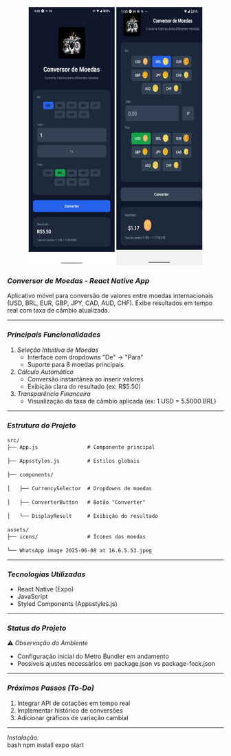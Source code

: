 
<div align="center">
 <img src="https://github.com/Zerogallo/Conversor-de-Moedas-Mobile/blob/main/WhatsApp%20Image%202025-08-06%20at%2016.45.53.jpeg" style="width: 200px; height: 600px;"/>
 
 <img src="https://github.com/Zerogallo/Conversor-de-Moedas-Mobile/blob/main/WhatsApp%20Image%202025-08-18%20at%2017.52.36.jpeg" style="width: 200px; height: 600px;"/>
</div>

### *Conversor de Moedas - React Native App*  


Aplicativo móvel para conversão de valores entre moedas internacionais (USD, BRL, EUR, GBP, JPY, CAD, AUD, CHF). Exibe resultados em tempo real com taxa de câmbio atualizada.

---

### *Principais Funcionalidades*
1. *Seleção Intuitiva de Moedas*  
   - Interface com dropdowns "De" → "Para"  
   - Suporte para 8 moedas principais  
2. *Cálculo Automático*  
   - Conversão instantânea ao inserir valores  
   - Exibição clara do resultado (ex: R$5.50)  
3. *Transparência Financeira*  
   - Visualização da taxa de câmbio aplicada (ex: 1 USD = 5.5000 BRL)  

---

### *Estrutura do Projeto*

    src/
    ├── App.js                # Componente principal

    ├── Appsstyles.js         # Estilos globais

    ├── components/

    │   ├── CurrencySelector  # Dropdowns de moedas

    │   ├── ConverterButton   # Botão "Converter"

    │   └── DisplayResult     # Exibição do resultado
    
    assets/
    ├── icons/                # Ícones das moedas

    └── WhatsApp image 2025-06-08 at 16.6.5.53.jpeg 


---

### *Tecnologias Utilizadas*
- React Native (Expo)  
- JavaScript  
- Styled Components (Appsstyles.js)  

---

### *Status do Projeto*  
⚠️ *Observação do Ambiente*  
- Configuração inicial do Metro Bundler em andamento  
- Possíveis ajustes necessários em package.json vs package-fock.json  

---

### *Próximos Passos (To-Do)*  
1. Integrar API de cotações em tempo real  
2. Implementar histórico de conversões  
3. Adicionar gráficos de variação cambial  

---



*Instalação:*  
bash
npm install
expo start

